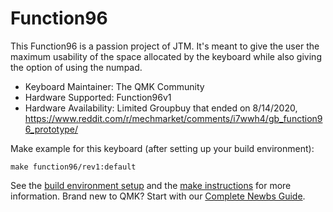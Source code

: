 # Function96

This Function96 is a passion project of JTM. It's meant to give the user the maximum usability of the space allocated by the keyboard while also giving the option of using the numpad.

* Keyboard Maintainer: The QMK Community  
* Hardware Supported: Function96v1
* Hardware Availability: Limited Groupbuy that ended on 8/14/2020, https://www.reddit.com/r/mechmarket/comments/i7wwh4/gb_function96_prototype/

Make example for this keyboard (after setting up your build environment):

    make function96/rev1:default

See the [build environment setup](https://docs.qmk.fm/#/getting_started_build_tools) and the [make instructions](https://docs.qmk.fm/#/getting_started_make_guide) for more information. Brand new to QMK? Start with our [Complete Newbs Guide](https://docs.qmk.fm/#/newbs).
